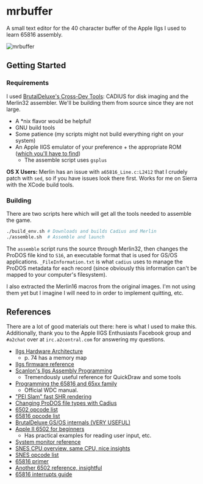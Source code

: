 # mrbuffer
A small text editor for the 40 character buffer of the Apple IIgs I used to learn 65816 assembly.  

![mrbuffer](https://i.imgur.com/NafMhGf.gifv)

## Getting Started

### Requirements

I used [BrutalDeluxe's Cross-Dev Tools](http://brutaldeluxe.fr/products/crossdevtools/index.html): CADIUS for disk imaging and the Merlin32 assembler. We'll be building them from source since they are not large. 

- A *nix flavor would be helpful!
- GNU build tools
- Some patience (my scripts might not build everything right on your system)
- An Apple IIGS emulator of your preference + the appropriate ROM ([which you'll have to find](https://www.google.com/search?q=apple+iigs+rom+download))
  - The assemble script uses `gsplus`

**OS X Users:** Merlin has an issue with `a65816_Line.c:L2412` that I crudely patch with `sed`, so if you have issues look there first. Works for me on Sierra with the XCode build tools.

### Building

There are two scripts here which will get all the tools needed to assemble the game. 

```bash
./build_env.sh # Downloads and builds Cadius and Merlin
./assemble.sh  # Assemble and launch
```

The `assemble` script runs the source through Merlin32, then changes the ProDOS file kind to `S16`, an executable format that is used for GS/OS applications. `_FileInformation.txt` is what `cadius` uses to manage the ProDOS metadata for each record (since obviously this information can't be mapped to your computer's filesystem).

I also extracted the Merlin16 macros from the original images. I'm not using them yet but I imagine I will need to in order to implement quitting, etc. 

## References

There are a lot of good materials out there: here is what I used to make this. Additionally, thank you to the Apple IIGS Enthusiasts Facebook group and `#a2chat` over at `irc.a2central.com` for answering my questions.

- [IIgs Hardware Architecture](http://www.goldstarsoftware.com/applesite/Documentation/AppleIIgsHardwareReferenceManual.PDF)
  - p. 74 has a memory map
- [IIgs firmware reference](http://www.applelogic.org/files/GSFIRMWAREREF1.pdf)
- [Scanlon's IIgs Assembly Programming](ftp://ftp.apple.asimov.net/pub/apple_II/documentation/programming/65816_gs/Apple%20IIGS%20Assembly%20Language%20Programming.pdf)
  - Tremendously useful reference for QuickDraw and some tools
- [Programming the 65816 and 65xx family](https://apple2.gs/downloads/Programmanual.pdf)
  - Official WDC manual.
- ["PEI Slam" fast SHR rendering](https://retrocomputing.stackexchange.com/questions/52/how-do-i-use-shadowed-memory-to-render-super-hi-res-quickly)
- [Changing ProDOS file types with Cadius](https://groups.google.com/forum/#!topic/comp.sys.apple2/dqcTdS9epdQ)
- [6502 opcode list](http://www.defence-force.org/computing/oric/coding/annexe_2/)
- [65816 opcode list](http://www.intel-assembler.it/portale/5/65816_guide/opcode_reference.asp)
- [BrutalDeluxe GS/OS internals (VERY USEFUL)](http://brutaldeluxe.fr/documentation/gsos/Apple_IIgs_GSOS_internals_v1.pdf)
- [Apple II 6502 for beginners](http://www.appleoldies.ca/anix/Using-6502-Assembly-Language-by-Randy-Hyde.pdf)
  - Has practical examples for reading user input, etc.
- [System monitor reference](http://apple2.info/wiki/index.php?title=System_Monitor)
- [SNES CPU overview, same CPU, nice insights](https://github.com/michielvoo/SNES/wiki/CPU)
- [SNES opcode list](http://wiki.metroidconstruction.com/doku.php?id=super:technical_information:asm_mnemonics)
- [65816 primer](http://softpixel.com/~cwright/sianse/docs/65816NFO.HTM)
- [Another 6502 reference, insightful](https://github.com/wiz-lang/wiz/wiki/Registers-and-Memory-(6502))
- [65816 interrupts guide](http://6502.org/tutorials/65c816interrupts.html)
